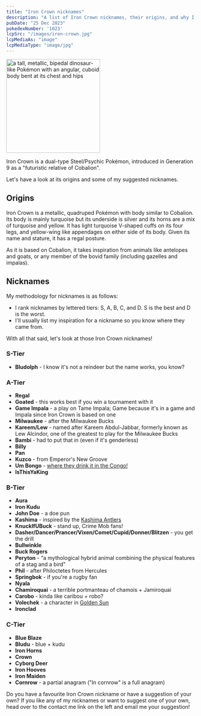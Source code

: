 ```yaml
---
title: "Iron Crown nicknames"
description: "A list of Iron Crown nicknames, their origins, and why I think they're cool."
pubDate: "25 Dec 2023"
pokedexNumber: '1023'
lcpSrc: "/images/iron-crown.jpg"
lcpMediaAs: "image"
lcpMediaType: "image/jpg"
---
```


<div class="img-center"><img src="/images/iron-crown.jpg" width="250px" height="250px" alt="a tall, metallic, bipedal dinosaur-like Pokémon with an angular, cuboid body bent at its chest and hips"></div>

Iron Crown is a dual-type Steel/Psychic Pokémon, introduced in Generation 9 as a "futuristic relative of Cobalion".

Let's have a look at its origins and some of my suggested nicknames.

## Origins

Iron Crown is a metallic, quadruped Pokémon with body similar to Cobalion. Its body is mainly turquoise but its underside is silver and its horns are a mix of turquoise and yellow. It has light turquoise V-shaped cuffs on its four legs, and yellow-wing like appendages on either side of its body. Given its name and stature, it has a regal posture.

As it is based on Cobalion, it takes inspiration from animals like antelopes and goats, or any member of the bovid family (including gazelles and impalas).

## Nicknames

My methodology for nicknames is as follows:

* I rank nicknames by lettered tiers: S, A, B, C, and D. S is the best and D is the worst.
* I'll usually list my inspiration for a nickname so you know where they came from.

With all that said, let's look at those Iron Crown nicknames!

### S-Tier

* **Bludolph** - I know it's not a reindeer but the name works, you know?

### A-Tier

* **Regal**
* **Goated** - this works best if you win a tournament with it
* **Game Impala** - a play on Tame Impala; Game because it's in a game and Impala since Iron Crown is based on one
* **Milwaukee** - after the Milwaukee Bucks
* **Kareem/Lew** - named after Kareem Abdul-Jabbar, formerly known as Lew Alcindor, one of the greatest to play for the Milwaukee Bucks
* **Bambi** - had to put that in (even if it's genderless)
* **Billy**
* **Pan**
* **Kuzco** - from Emperor's New Groove
* **Um Bongo** - [where they drink it in the Congo!](https://www.youtube.com/watch?v=KMNk87NbelM)
* **IsThisYaKing**

### B-Tier

* **Aura**
* **Iron Kudu**
* **John Doe** - a doe pun
* **Kashima** - inspired by the [Kashima Antlers](https://www.antlers.co.jp/en/)
* **KnuckIfUBuck** - stand up, Crime Mob fans!
* **Dasher/Dancer/Prancer/Vixen/Comet/Cupid/Donner/Blitzen** - you get the drill
* **Bullwinkle**
* **Buck Rogers**
* **Peryton** - <q cite="https://en.wikipedia.org/wiki/Peryton">a mythological hybrid animal combining the physical features of a stag and a bird</q>
* **Phil** - after Philoctetes from Hercules
* **Springbok** - if you're a rugby fan
* **Nyala**
* **Chamiroquai** - a terrible portmanteau of chamois + Jamiroquai
* **Carobo** - kinda like caribou + robo?
* **Volechek** - a character in [Golden Sun](/nicknames/themes/golden-sun/)
* **Ironclad**

### C-Tier

* **Blue Blaze**
* **Bludu** - blue + kudu
* **Iron Horns**
* **Crown**
* **Cyborg Deer**
* **Iron Hooves**
* **Iron Maiden**
* **Cornrow** - a partial anagram ("In cornrow" is a full anagram)

Do you have a favourite Iron Crown nickname or have a suggestion of your own? If you like any of my nicknames or want to suggest one of your own, head over to the contact me link on the left and email me your suggestion!